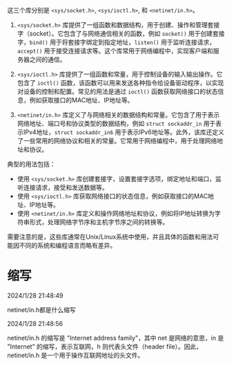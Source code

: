 这三个库分别是 `<sys/socket.h>`, `<sys/ioctl.h>`, 和 `<netinet/in.h>`。

1. `<sys/socket.h>` 库提供了一组函数和数据结构，用于创建、操作和管理套接字（socket）。它包含了与网络通信相关的函数，例如 `socket()` 用于创建套接字，`bind()` 用于将套接字绑定到指定地址，`listen()` 用于监听连接请求，`accept()` 用于接受连接请求等。这个库常用于网络编程中，实现客户端和服务器之间的通信。

2. `<sys/ioctl.h>` 库提供了一组函数和常量，用于控制设备的输入输出操作。它包含了 `ioctl()` 函数，该函数可以用来发送各种指令给设备驱动程序，以实现对设备的控制和配置。常见的用法是通过 `ioctl()` 函数获取网络接口的状态信息，例如获取接口的MAC地址、IP地址等。

3. `<netinet/in.h>` 库定义了与网络相关的数据结构和常量。它包含了用于表示网络地址、端口号和协议类型的数据结构，例如 `struct sockaddr_in` 用于表示IPv4地址，`struct sockaddr_in6` 用于表示IPv6地址等。此外，该库还定义了一些常用的网络协议和相关的常量。它常用于网络编程中，用于处理网络地址和协议。

典型的用法包括：

- 使用 `<sys/socket.h>` 库创建套接字，设置套接字选项，绑定地址和端口，监听连接请求，接受和发送数据等。
- 使用 `<sys/ioctl.h>` 库获取网络接口的状态信息，例如获取接口的MAC地址、IP地址等。
- 使用 `<netinet/in.h>` 库定义和操作网络地址和协议，例如将IP地址转换为字符串形式，处理网络字节序和主机字节序之间的转换等。

需要注意的是，这些库通常在Unix/Linux系统中使用，并且具体的函数和用法可能因不同的系统和编程语言而略有差异。

# 缩写
2024/1/28 21:48:49

netinet/in.h都是什么缩写

2024/1/28 21:48:56

netinet/in.h 的缩写是 "Internet address family"，其中 net 是网络的意思，in 是 "Internet" 的缩写，表示互联网，h 则代表头文件（header file）。因此，netinet/in.h 是一个用于操作互联网地址的头文件。